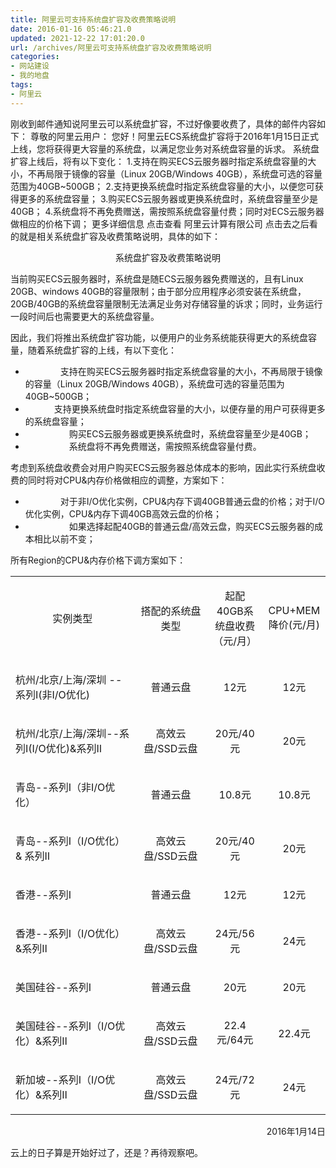 ```yaml
---
title: 阿里云可支持系统盘扩容及收费策略说明
date: 2016-01-16 05:46:21.0
updated: 2021-12-22 17:01:20.0
url: /archives/阿里云可支持系统盘扩容及收费策略说明
categories: 
- 网站建设
- 我的地盘
tags: 
- 阿里云
---
```


刚收到邮件通知说阿里云可以系统盘扩容，不过好像要收费了，具体的邮件内容如下：
尊敬的阿里云用户：
您好！阿里云ECS系统盘扩容将于2016年1月15日正式上线，您将获得更大容量的系统盘，以满足您业务对系统盘容量的诉求。
系统盘扩容上线后，将有以下变化：
1.支持在购买ECS云服务器时指定系统盘容量的大小，不再局限于镜像的容量（Linux 20GB/Windows 40GB），系统盘可选的容量范围为40GB~500GB；<!--more-->
2.支持更换系统盘时指定系统盘容量的大小，以便您可获得更多的系统盘容量；
3.购买ECS云服务器或更换系统盘时，系统盘容量至少是40GB；
4.系统盘将不再免费赠送，需按照系统盘容量付费；同时对ECS云服务器做相应的价格下调；
更多详细信息 点击查看
阿里云计算有限公司
点击去之后看的就是相关系统盘扩容及收费策略说明，具体的如下：
<p class="Alt0M" align="center">系统盘扩容及收费策略说明</p>
<p class="Alt0M">当前购买ECS云服务器时，系统盘是随ECS云服务器免费赠送的，且有Linux 20GB、windows 40GB的容量限制；由于部分应用程序必须安装在系统盘，20GB/40GB的系统盘容量限制无法满足业务对存储容量的诉求；同时，业务运行一段时间后也需要更大的系统盘容量。</p>
<p class="Alt0M">因此，我们将推出系统盘扩容功能，以便用户的业务系统能获得更大的系统盘容量，随着系统盘扩容的上线，有以下变化：</p>
<ul>
	<li class="Alt0M">　　　　支持在购买ECS云服务器时指定系统盘容量的大小，不再局限于镜像的容量（Linux 20GB/Windows 40GB），系统盘可选的容量范围为40GB~500GB；</li>
	<li class="Alt0M">　　　 支持更换系统盘时指定系统盘容量的大小，以便存量的用户可获得更多的系统盘容量；</li>
	<li class="Alt0M">　　　　　购买ECS云服务器或更换系统盘时，系统盘容量至少是40GB；</li>
	<li class="Alt0M">　　　　　系统盘将不再免费赠送，需按照系统盘容量付费。</li>
</ul>
<p class="Alt0M">考虑到系统盘收费会对用户购买ECS云服务器总体成本的影响，因此实行系统盘收费的同时将对CPU&amp;内存价格做相应的调整，方案如下：</p>
<ul>
	<li class="Alt0M">　　　　对于非I/O优化实例，CPU&amp;内存下调40GB普通云盘的价格；对于I/O优化实例，CPU&amp;内存下调40GB高效云盘的价格；</li>
	<li class="Alt0M">　　　　　如果选择起配40GB的普通云盘/高效云盘，购买ECS云服务器的成本相比以前不变；</li>
</ul>
<p class="Alt0M">所有Region的CPU&amp;内存价格下调方案如下：</p>
<div>
<table border="0" width="593" cellspacing="0" cellpadding="0">
<tbody>
<tr>
<td width="281">
<p align="center">实例类型</p>
</td>
<td width="132">
<p align="center">搭配的系统盘类型</p>
</td>
<td width="94">
<p align="center">起配40GB系统盘收费（元/月）</p>
</td>
<td width="85">
<p align="center">CPU+MEM降价(元/月)</p>
</td>
</tr>
<tr>
<td width="281">
<p align="left">杭州/北京/上海/深圳 -- 系列Ⅰ(非I/O优化)</p>
</td>
<td width="132">
<p align="center">普通云盘</p>
</td>
<td width="94">
<p align="center">12元</p>
</td>
<td width="85">
<p align="center">12元</p>
</td>
</tr>
<tr>
<td width="281">
<p align="left">杭州/北京/上海/深圳--系列Ⅰ(I/O优化)&amp;系列Ⅱ</p>
</td>
<td width="132">
<p align="center">高效云盘/SSD云盘</p>
</td>
<td width="94">
<p align="center">20元/40元</p>
</td>
<td width="85">
<p align="center">20元</p>
</td>
</tr>
<tr>
<td width="281">
<p align="left">青岛--系列Ⅰ（非I/O优化）</p>
</td>
<td width="132">
<p align="center">普通云盘</p>
</td>
<td width="94">
<p align="center">10.8元</p>
</td>
<td width="85">
<p align="center">10.8元</p>
</td>
</tr>
<tr>
<td width="281">
<p align="left">青岛--系列Ⅰ（I/O优化）&amp; 系列Ⅱ</p>
</td>
<td width="132">
<p align="center">高效云盘/SSD云盘</p>
</td>
<td width="94">
<p align="center">20元/40元</p>
</td>
<td width="85">
<p align="center">20元</p>
</td>
</tr>
<tr>
<td width="281">
<p align="left">香港--系列Ⅰ</p>
</td>
<td width="132">
<p align="center">普通云盘</p>
</td>
<td width="94">
<p align="center">12元</p>
</td>
<td width="85">
<p align="center">12元</p>
</td>
</tr>
<tr>
<td width="281">
<p align="left">香港--系列Ⅰ（I/O优化）&amp;系列Ⅱ</p>
</td>
<td width="132">
<p align="center">高效云盘/SSD云盘</p>
</td>
<td width="94">
<p align="center">24元/56元</p>
</td>
<td width="85">
<p align="center">24元</p>
</td>
</tr>
<tr>
<td width="281">
<p align="left">美国硅谷--系列Ⅰ</p>
</td>
<td width="132">
<p align="center">普通云盘</p>
</td>
<td width="94">
<p align="center">20元</p>
</td>
<td width="85">
<p align="center">20元</p>
</td>
</tr>
<tr>
<td width="281">
<p align="left">美国硅谷--系列Ⅰ（I/O优化）&amp;系列Ⅱ</p>
</td>
<td width="132">
<p align="center">高效云盘/SSD云盘</p>
</td>
<td width="94">
<p align="center">22.4元/64元</p>
</td>
<td width="85">
<p align="center">22.4元</p>
</td>
</tr>
<tr>
<td width="281">
<p align="left">新加坡--系列Ⅰ（I/O优化）&amp;系列Ⅱ</p>
</td>
<td width="132">
<p align="center">高效云盘/SSD云盘</p>
</td>
<td width="94">
<p align="center">24元/72元</p>
</td>
<td width="85">
<p align="center">24元</p>
</td>
</tr>
</tbody>
</table>
</div>
<p class="Alt0M"></p>
<p class="Alt0M" align="right">2016年1月14日</p>
云上的日子算是开始好过了，还是？再待观察吧。